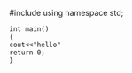 #include<iostream>
using namespace std;

    int main()
    {
    cout<<"hello"
    return 0;
    }
    
